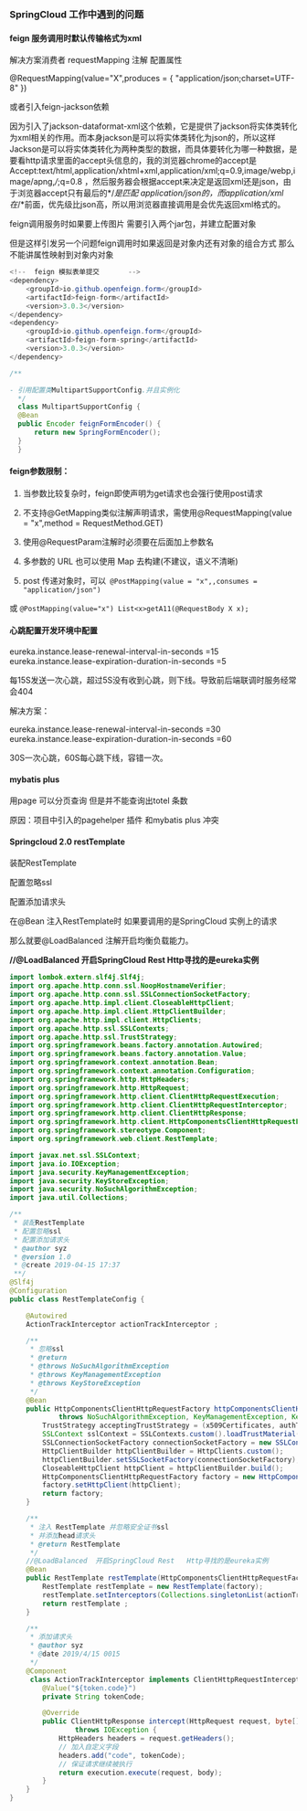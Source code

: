 ### SpringCloud 工作中遇到的问题

#### feign 服务调用时默认传输格式为xml  

解决方案消费者 requestMapping 注解 配置属性

  @RequestMapping(value="X",produces = { "application/json;charset=UTF-8" }) 

或者引入feign-jackson依赖

因为引入了jackson-dataformat-xml这个依赖，它是提供了jackson将实体类转化为xml相关的作用。而本身jackson是可以将实体类转化为json的，所以这样Jackson是可以将实体类转化为两种类型的数据，而具体要转化为哪一种数据，是要看http请求里面的accept头信息的，我的浏览器chrome的accept是 Accept:text/html,application/xhtml+xml,application/xml;q=0.9,image/webp,image/apng,*/*;q=0.8 ，然后服务器会根据accept来决定是返回xml还是json，由于浏览器accept只有最后的*/*是匹配 application/json的，而application/xml在*/*前面，优先级比json高，所以用浏览器直接调用是会优先返回xml格式的。



feign调用服务时如果要上传图片 需要引入两个jar包，并建立配置对象

但是这样引发另一个问题feign调用时如果返回是对象内还有对象的组合方式 那么不能讲属性映射到对象内对象 

```java
<!--  feign 模拟表单提交       -->
<dependency>
    <groupId>io.github.openfeign.form</groupId>
    <artifactId>feign-form</artifactId>
    <version>3.0.3</version>
</dependency>
<dependency>
    <groupId>io.github.openfeign.form</groupId>
    <artifactId>feign-form-spring</artifactId>
    <version>3.0.3</version>
</dependency>

/**

- 引用配置类MultipartSupportConfig.并且实例化
  */
  class MultipartSupportConfig {
  @Bean
  public Encoder feignFormEncoder() {
      return new SpringFormEncoder();
  }
  }

```



#### feign参数限制：

1.  当参数比较复杂时，feign即使声明为get请求也会强行使用post请求

2.  不支持@GetMapping类似注解声明请求，需使用@RequestMapping(value = "x",method = RequestMethod.GET)

3.  使用@RequestParam注解时必须要在后面加上参数名

4.  多参数的 URL 也可以使用 Map 去构建(不建议，语义不清晰)

5.  post 传递对象时，可以` @PostMapping(value = "x",,consumes = "application/json")`

   或 `@PostMapping(value="x")
   List<x>getA11(@RequestBody X x);`



#### 心跳配置开发环境中配置

eureka.instance.lease-renewal-interval-in-seconds   =15 eureka.instance.lease-expiration-duration-in-seconds =5 

每15S发送一次心跳，超过5S没有收到心跳，则下线。导致前后端联调时服务经常会404

解决方案：

eureka.instance.lease-renewal-interval-in-seconds   =30 eureka.instance.lease-expiration-duration-in-seconds =60 

30S一次心跳，60S每心跳下线，容错一次。





#### mybatis plus 

用page  可以分页查询 但是并不能查询出totel  条数

原因：项目中引入的pagehelper 插件  和mybatis plus  冲突  



#### Springcloud 2.0 restTemplate  

装配RestTemplate

 配置忽略ssl

 配置添加请求头

在@Bean 注入RestTemplate时  如果要调用的是SpringCloud 实例上的请求 

那么就要@LoadBalanced   注解开启均衡负载能⼒。

  **//@LoadBalanced  开启SpringCloud Rest   Http寻找的是eureka实例**

```java
import lombok.extern.slf4j.Slf4j;
import org.apache.http.conn.ssl.NoopHostnameVerifier;
import org.apache.http.conn.ssl.SSLConnectionSocketFactory;
import org.apache.http.impl.client.CloseableHttpClient;
import org.apache.http.impl.client.HttpClientBuilder;
import org.apache.http.impl.client.HttpClients;
import org.apache.http.ssl.SSLContexts;
import org.apache.http.ssl.TrustStrategy;
import org.springframework.beans.factory.annotation.Autowired;
import org.springframework.beans.factory.annotation.Value;
import org.springframework.context.annotation.Bean;
import org.springframework.context.annotation.Configuration;
import org.springframework.http.HttpHeaders;
import org.springframework.http.HttpRequest;
import org.springframework.http.client.ClientHttpRequestExecution;
import org.springframework.http.client.ClientHttpRequestInterceptor;
import org.springframework.http.client.ClientHttpResponse;
import org.springframework.http.client.HttpComponentsClientHttpRequestFactory;
import org.springframework.stereotype.Component;
import org.springframework.web.client.RestTemplate;

import javax.net.ssl.SSLContext;
import java.io.IOException;
import java.security.KeyManagementException;
import java.security.KeyStoreException;
import java.security.NoSuchAlgorithmException;
import java.util.Collections;

/**
 * 装配RestTemplate
 * 配置忽略ssl
 * 配置添加请求头
 * @author syz
 * @version 1.0
 * @create 2019-04-15 17:37
 **/
@Slf4j
@Configuration
public class RestTemplateConfig {

    @Autowired
    ActionTrackInterceptor actionTrackInterceptor ;

    /**
     * 忽略ssl
     * @return
     * @throws NoSuchAlgorithmException
     * @throws KeyManagementException
     * @throws KeyStoreException
     */
    @Bean
    public HttpComponentsClientHttpRequestFactory httpComponentsClientHttpRequestFactory()
            throws NoSuchAlgorithmException, KeyManagementException, KeyStoreException{
        TrustStrategy acceptingTrustStrategy = (x509Certificates, authType) -> true;
        SSLContext sslContext = SSLContexts.custom().loadTrustMaterial(null, acceptingTrustStrategy).build();
        SSLConnectionSocketFactory connectionSocketFactory = new SSLConnectionSocketFactory(sslContext, new NoopHostnameVerifier());
        HttpClientBuilder httpClientBuilder = HttpClients.custom();
        httpClientBuilder.setSSLSocketFactory(connectionSocketFactory);
        CloseableHttpClient httpClient = httpClientBuilder.build();
        HttpComponentsClientHttpRequestFactory factory = new HttpComponentsClientHttpRequestFactory();
        factory.setHttpClient(httpClient);
        return factory;
    }

    /**
     * 注入 RestTemplate 并忽略安全证书ssl
     * 并添加head请求头
     * @return RestTemplate
     */
    //@LoadBalanced  开启SpringCloud Rest   Http寻找的是eureka实例
    @Bean
    public RestTemplate restTemplate(HttpComponentsClientHttpRequestFactory factory){
        RestTemplate restTemplate = new RestTemplate(factory);
        restTemplate.setInterceptors(Collections.singletonList(actionTrackInterceptor));
        return restTemplate ;
    }

    /**
     * 添加请求头
     * @author syz
     * @date 2019/4/15 0015
     */
    @Component
     class ActionTrackInterceptor implements ClientHttpRequestInterceptor {
        @Value("${token.code}")
        private String tokenCode;

        @Override
        public ClientHttpResponse intercept(HttpRequest request, byte[] body, ClientHttpRequestExecution execution)
                throws IOException {
            HttpHeaders headers = request.getHeaders();
            // 加入自定义字段
            headers.add("code", tokenCode);
            // 保证请求继续被执行
            return execution.execute(request, body);
        }
    }
}

```



